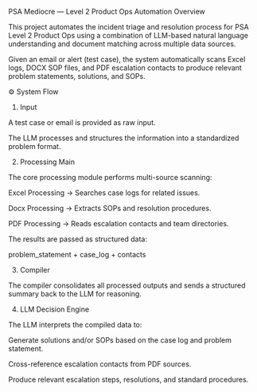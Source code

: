 PSA Mediocre — Level 2 Product Ops Automation
Overview

This project automates the incident triage and resolution process for PSA Level 2 Product Ops using a combination of LLM-based natural language understanding and document matching across multiple data sources.

Given an email or alert (test case), the system automatically scans Excel logs, DOCX SOP files, and PDF escalation contacts to produce relevant problem statements, solutions, and SOPs.

⚙️ System Flow
1. Input

A test case or email is provided as raw input.

The LLM processes and structures the information into a standardized problem format.

2. Processing Main

The core processing module performs multi-source scanning:

Excel Processing → Searches case logs for related issues.

Docx Processing → Extracts SOPs and resolution procedures.

PDF Processing → Reads escalation contacts and team directories.

The results are passed as structured data:

problem_statement + case_log + contacts

3. Compiler

The compiler consolidates all processed outputs and sends a structured summary back to the LLM for reasoning.

4. LLM Decision Engine

The LLM interprets the compiled data to:

Generate solutions and/or SOPs based on the case log and problem statement.

Cross-reference escalation contacts from PDF sources.

Produce relevant escalation steps, resolutions, and standard procedures.
